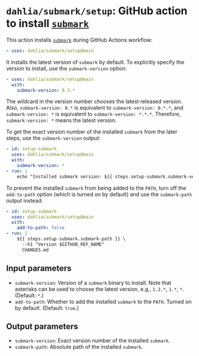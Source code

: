 `dahlia/submark/setup`: GitHub action to install [`submark`]
============================================================

This action installs [`submark`] during GitHub Actions workflow:

~~~ yaml
- uses: dahlia/submark/setup@main
~~~

It installs the latest version of `submark`  by default.  To explicitly specify
the version to install, use the `submark-version` option:

~~~ yaml
- uses: dahlia/submark/setup@main
  with:
    submark-version: 0.3.*
~~~

The wildcard in the version number chooses the latest released version.  Also,
`submark-version: 0.*` is equivalent to `submark-version: 0.*.*`,
and `submark-version: *` is equivalent to `submark-version: *.*.*`.  Therefore,
`submark-version: *` means the latest version.

To get the exact version number of the installed `submark` from the later steps,
use the `submark-version` output:

~~~ yaml
- id: setup-submark
  uses: dahlia/submark/setup@main
  with:
    submark-version: *
- run: |
    echo "Installed submark version: ${{ steps.setup-submark.submark-version }}"
~~~

To prevent the installed `submark` from being added to the `PATH`, turn off
the `add-to-path` option (which is turned on by default) and use
the `submark-path` output instead:

~~~ yaml
- id: setup-submark
  uses: dahlia/submark/setup@main
  with:
    add-to-path: false
- run: |
    ${{ steps.setup-submark.submark-path }} \
      --h1 "Version $GITHUB_REF_NAME"
      CHANGES.md
~~~

[`submark`]: ..


Input parameters
----------------

 -  `submark-version`:  Version of a `submark` binary to install.  Note that
    asterisks can be used to choose the latest version, e.g., `1.2.*`, `1.*`,
    `*`.  (Default: `*`.)
 -  `add-to-path`:  Whether to add the installed `submark` to the `PATH`.
    Turned on by default.  (Default: `true`.)


Output parameters
-----------------

 -  `submark-version`:  Exact version number of the installed `submark`.
 -  `submark-path`:  Absolute path of the installed `submark`.
